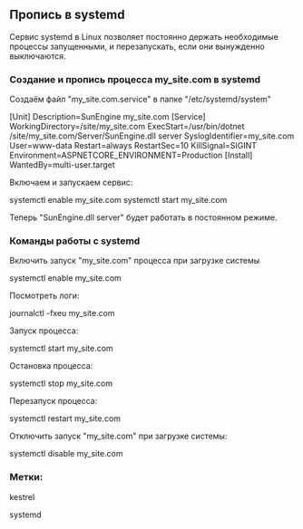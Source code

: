 ## Пропись в systemd

Сервис systemd в Linux позволяет постоянно держать необходимые процессы запущенными, и перезапускать, если они вынужденно выключаются.

### Создание и пропись процесса my_site.com в systemd

Создаём файл "my_site.com.service" в папке "/etc/systemd/system"

  [Unit]
  Description=SunEngine my_site.com
  [Service]
  WorkingDirectory=/site/my_site.com
  ExecStart=/usr/bin/dotnet /site/my_site.com/Server/SunEngine.dll server
  SyslogIdentifier=my_site.com
  User=www-data
  Restart=always
  RestartSec=10
  KillSignal=SIGINT
  Environment=ASPNETCORE_ENVIRONMENT=Production
  [Install]
  WantedBy=multi-user.target

Включаем и запускаем сервис:

  systemctl enable my_site.com
  systemctl start my_site.com

Теперь "SunEngine.dll server" будет работать в постоянном режиме.

### Команды работы с systemd

Включить запуск "my_site.com"  процесса при загрузке системы

  systemctl enable my_site.com

Посмотреть логи:

  journalctl -fxeu my_site.com

Запуск процесса:

  systemctl start my_site.com

Остановка процесса:

  systemctl stop my_site.com

Перезапуск процесса:

  systemctl restart my_site.com

Отключить запуск "my_site.com" при загрузке системы:

  systemctl disable my_site.com

### Метки:

kestrel

systemd